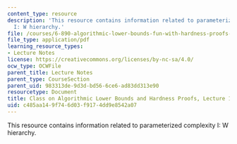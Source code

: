 ```yaml
---
content_type: resource
description: 'This resource contains information related to parameterized complexity
  I: W hierarchy.'
file: /courses/6-890-algorithmic-lower-bounds-fun-with-hardness-proofs-fall-2014/c485aa149f746d03f9174dd9e8542a07_MIT6_890F14_L13.pdf
file_type: application/pdf
learning_resource_types:
- Lecture Notes
license: https://creativecommons.org/licenses/by-nc-sa/4.0/
ocw_type: OCWFile
parent_title: Lecture Notes
parent_type: CourseSection
parent_uid: 983313de-9d3d-bd56-6ce6-ad83dd313e90
resourcetype: Document
title: Class on Algorithmic Lower Bounds and Hardness Proofs, Lecture 13 Notes
uid: c485aa14-9f74-6d03-f917-4dd9e8542a07
---
```

This resource contains information related to parameterized complexity I: W hierarchy.
